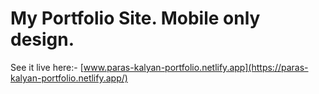 # My Portfolio Site. Mobile only design.
See it live here:- [www.paras-kalyan-portfolio.netlify.app](https://paras-kalyan-portfolio.netlify.app/)

